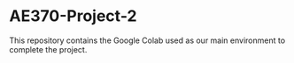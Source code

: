 # AE370-Project-2

This repository contains the Google Colab used as our main environment to complete the project.
